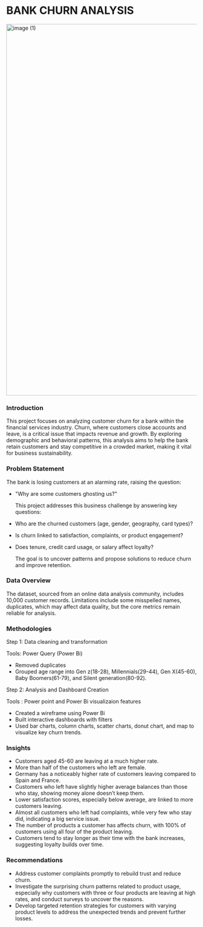# BANK CHURN ANALYSIS

<img width="879" height="984" alt="image (1)" src="https://github.com/user-attachments/assets/3b892a0b-b67b-45b3-a68d-4c637b7151a4" />

### Introduction
This project focuses on analyzing customer churn for a bank within the financial services industry. Churn, where customers close accounts and leave, is a critical issue that impacts revenue and growth. By exploring demographic and behavioral patterns, this analysis aims to help the bank retain customers and stay competitive in a crowded market, making it vital for business sustainability.

### Problem Statement
The bank is losing customers at an alarming rate, raising the question: 
- "Why are some customers ghosting us?"
  
  This project addresses this business challenge by answering key questions:
  
- Who are the churned customers (age, gender, geography, card types)?
- Is churn linked to satisfaction, complaints, or product engagement?
- Does tenure, credit card usage, or salary affect loyalty?
  
  The goal is to uncover patterns and propose solutions to reduce churn and improve retention.

### Data Overview
The dataset, sourced from an online data analysis community, includes 10,000 customer records. Limitations include some misspelled names, duplicates,  which may affect data quality, but the core metrics remain reliable for analysis.

### Methodologies
Step 1: Data cleaning and transformation

Tools: Power Query (Power Bi)
- Removed duplicates
- Grouped age range into Gen z(18-28), Millennials(29-44), Gen X(45-60), Baby Boomers(61-79), and Silent generation(80-92).

Step 2: Analysis and Dashboard Creation

Tools : Power point and Power Bi visualizaion features
- Created a wireframe using Power Bi
- Built interactive dashboards with filters
- Used bar charts, column charts, scatter charts, donut chart, and map to visualize key churn trends.

### Insights
- Customers aged 45-60 are leaving at a much higher rate.
- More than half of the customers who left are female.
- Germany has a noticeably higher rate of customers leaving compared to Spain and France.
- Customers who left have slightly higher average balances than those who stay, showing money alone doesn’t keep them.
- Lower satisfaction scores, especially below average, are linked to more customers leaving.
- Almost all customers who left had complaints, while very few who stay did, indicating a big service issue.
- The number of products a customer has affects churn, with 100% of customers using all four of the product leaving.
- Customers tend to stay longer as their time with the bank increases, suggesting loyalty builds over time.

### Recommendations
- Address customer complaints promptly to rebuild trust and reduce churn.
- Investigate the surprising churn patterns related to product usage, especially why customers with three or four products are leaving at high rates, and conduct surveys to uncover the reasons.
- Develop targeted retention strategies for customers with varying product levels to address the unexpected trends and prevent further losses.
